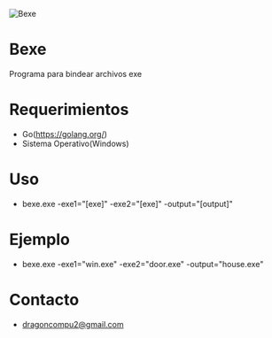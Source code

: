 ![Bexe](https://lh6.googleusercontent.com/vYPzGW4llU8EBBFn_8BxZZPf1I1jzTfO2ZkZEDwRdkddwqUhQx4Ay04aeB4YGGqdn3MoDnO76Gg6Opo=w1024-h648)
# Bexe
Programa para bindear archivos exe
# Requerimientos
- Go(https://golang.org/)
- Sistema Operativo(Windows)
# Uso
- bexe.exe -exe1="[exe]" -exe2="[exe]" -output="[output]"
# Ejemplo
- bexe.exe -exe1="win.exe" -exe2="door.exe" -output="house.exe"
# Contacto
- dragoncompu2@gmail.com
